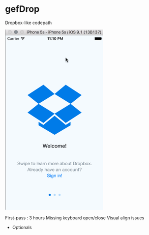 # gefDrop
Dropbox-like codepath

![Example Gif](readme.gif)

First-pass : 3 hours
Missing keyboard open/close
Visual align issues
+ Optionals
